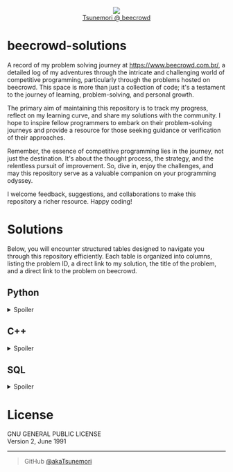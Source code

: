 <p align="center">
    <img src="https://www.gravatar.com/avatar/826331d4859c83873d59d844348d1be5?s=125&d=robohash&r=g"></br>
    <a href="https://www.beecrowd.com.br/judge/pt/profile/565803">Tsunemori @ beecrowd</a>
</p>

# beecrowd-solutions
A record of my problem solving journey at https://www.beecrowd.com.br/, a detailed log of my adventures through the intricate and challenging world of competitive programming, particularly through the problems hosted on beecrowd. This space is more than just a collection of code; it's a testament to the journey of learning, problem-solving, and personal growth.

The primary aim of maintaining this repository is to track my progress, reflect on my learning curve, and share my solutions with the community. I hope to inspire fellow programmers to embark on their problem-solving journeys and provide a resource for those seeking guidance or verification of their approaches.

Remember, the essence of competitive programming lies in the journey, not just the destination. It's about the thought process, the strategy, and the relentless pursuit of improvement. So, dive in, enjoy the challenges, and may this repository serve as a valuable companion on your programming odyssey.

I welcome feedback, suggestions, and collaborations to make this repository a richer resource. Happy coding!

# Solutions
Below, you will encounter structured tables designed to navigate you through this repository efficiently. Each table is organized into columns, listing the problem ID, a direct link to my solution, the title of the problem, and a direct link to the problem on beecrowd.

## Python
<details>
    <summary>Spoiler</summary>

|ID  |Solution             |Title                                    |Link                                            |
|----|---------------------|-----------------------------------------|------------------------------------------------|
|1000|[1000.py](py/1000.py)|Hello World!                             |https://judge.beecrowd.com/pt/problems/view/1000|
|1001|[1001.py](py/1001.py)|Extremamente Básico                      |https://judge.beecrowd.com/pt/problems/view/1001|
|1002|[1002.py](py/1002.py)|Área do Círculo                          |https://judge.beecrowd.com/pt/problems/view/1002|
|1003|[1003.py](py/1003.py)|Soma Simples                             |https://judge.beecrowd.com/pt/problems/view/1003|
|1004|[1004.py](py/1004.py)|Produto Simples                          |https://judge.beecrowd.com/pt/problems/view/1004|
|1005|[1005.py](py/1005.py)|Média 1                                  |https://judge.beecrowd.com/pt/problems/view/1005|
|1006|[1006.py](py/1006.py)|Média 2                                  |https://judge.beecrowd.com/pt/problems/view/1006|
|1007|[1007.py](py/1007.py)|Diferença                                |https://judge.beecrowd.com/pt/problems/view/1007|
|1008|[1008.py](py/1008.py)|Salário                                  |https://judge.beecrowd.com/pt/problems/view/1008|
|1009|[1009.py](py/1009.py)|Salário com Bônus                        |https://judge.beecrowd.com/pt/problems/view/1009|
|1010|[1010.py](py/1010.py)|Cálculo Simples                          |https://judge.beecrowd.com/pt/problems/view/1010|
|1011|[1011.py](py/1011.py)|Esfera                                   |https://judge.beecrowd.com/pt/problems/view/1011|
|1012|[1012.py](py/1012.py)|Área                                     |https://judge.beecrowd.com/pt/problems/view/1012|
|1013|[1013.py](py/1013.py)|O Maior                                  |https://judge.beecrowd.com/pt/problems/view/1013|
|1014|[1014.py](py/1014.py)|Consumo                                  |https://judge.beecrowd.com/pt/problems/view/1014|
|1015|[1015.py](py/1015.py)|Distância Entre Dois Pontos              |https://judge.beecrowd.com/pt/problems/view/1015|
|1016|[1016.py](py/1016.py)|Distância                                |https://judge.beecrowd.com/pt/problems/view/1016|
|1017|[1017.py](py/1017.py)|Gasto de Combustível                     |https://judge.beecrowd.com/pt/problems/view/1017|
|1018|[1018.py](py/1018.py)|Cédulas                                  |https://judge.beecrowd.com/pt/problems/view/1018|
|1019|[1019.py](py/1019.py)|Conversão de Tempo                       |https://judge.beecrowd.com/pt/problems/view/1019|
|1020|[1020.py](py/1020.py)|Idade em Dias                            |https://judge.beecrowd.com/pt/problems/view/1020|
|1021|[1021.py](py/1021.py)|Notas e Moedas                           |https://judge.beecrowd.com/pt/problems/view/1021|
|1023|[1023.py](py/1023.py)|Estiagem                                 |https://judge.beecrowd.com/pt/problems/view/1023|
|1024|[1024.py](py/1024.py)|Criptografia                             |https://judge.beecrowd.com/pt/problems/view/1024|
|1026|[1026.py](py/1026.py)|Carrega ou não Carrega?                  |https://judge.beecrowd.com/pt/problems/view/1026|
|1028|[1028.py](py/1028.py)|Figurinhas                               |https://judge.beecrowd.com/pt/problems/view/1028|
|1029|[1029.py](py/1029.py)|Fibonacci, Quantas Chamadas?             |https://judge.beecrowd.com/pt/problems/view/1029|
|1030|[1030.py](py/1030.py)|A Lenda de Flavious Josephus             |https://judge.beecrowd.com/pt/problems/view/1030|
|1032|[1032.py](py/1032.py)|O Primo de Josephus                      |https://judge.beecrowd.com/pt/problems/view/1032|
|1035|[1035.py](py/1035.py)|Teste de Seleção 1                       |https://judge.beecrowd.com/pt/problems/view/1035|
|1036|[1036.py](py/1036.py)|Fórmula de Bhaskara                      |https://judge.beecrowd.com/pt/problems/view/1036|
|1037|[1037.py](py/1037.py)|Intervalo                                |https://judge.beecrowd.com/pt/problems/view/1037|
|1038|[1038.py](py/1038.py)|Lanche                                   |https://judge.beecrowd.com/pt/problems/view/1038|
|1040|[1040.py](py/1040.py)|Média 3                                  |https://judge.beecrowd.com/pt/problems/view/1040|
|1041|[1041.py](py/1041.py)|Coordenadas de um Ponto                  |https://judge.beecrowd.com/pt/problems/view/1041|
|1042|[1042.py](py/1042.py)|Sort Simples                             |https://judge.beecrowd.com/pt/problems/view/1042|
|1043|[1043.py](py/1043.py)|Triângulo                                |https://judge.beecrowd.com/pt/problems/view/1043|
|1044|[1044.py](py/1044.py)|Múltiplos                                |https://judge.beecrowd.com/pt/problems/view/1044|
|1045|[1045.py](py/1045.py)|Tipos de Triângulos                      |https://judge.beecrowd.com/pt/problems/view/1045|
|1046|[1046.py](py/1046.py)|Tempo de Jogo                            |https://judge.beecrowd.com/pt/problems/view/1046|
|1047|[1047.py](py/1047.py)|Tempo de Jogo com Minutos                |https://judge.beecrowd.com/pt/problems/view/1047|
|1048|[1048.py](py/1048.py)|Aumento de Salário                       |https://judge.beecrowd.com/pt/problems/view/1048|
|1049|[1049.py](py/1049.py)|Animal                                   |https://judge.beecrowd.com/pt/problems/view/1049|
|1050|[1050.py](py/1050.py)|DDD                                      |https://judge.beecrowd.com/pt/problems/view/1050|
|1051|[1051.py](py/1051.py)|Imposto de Renda                         |https://judge.beecrowd.com/pt/problems/view/1051|
|1052|[1052.py](py/1052.py)|Mês                                      |https://judge.beecrowd.com/pt/problems/view/1052|
|1059|[1059.py](py/1059.py)|Números Pares                            |https://judge.beecrowd.com/pt/problems/view/1059|
|1060|[1060.py](py/1060.py)|Números Positivos                        |https://judge.beecrowd.com/pt/problems/view/1060|
|1061|[1061.py](py/1061.py)|Tempo de um Evento                       |https://judge.beecrowd.com/pt/problems/view/1061|
|1062|[1062.py](py/1062.py)|Trilhos                                  |https://judge.beecrowd.com/pt/problems/view/1062|
|1064|[1064.py](py/1064.py)|Positivos e Média                        |https://judge.beecrowd.com/pt/problems/view/1064|
|1065|[1065.py](py/1065.py)|Pares entre Cinco Números                |https://judge.beecrowd.com/pt/problems/view/1065|
|1066|[1066.py](py/1066.py)|Pares, Ímpares, Positivos e Negativos    |https://judge.beecrowd.com/pt/problems/view/1066|
|1067|[1067.py](py/1067.py)|Números Ímpares                          |https://judge.beecrowd.com/pt/problems/view/1067|
|1068|[1068.py](py/1068.py)|Balanço de Parênteses I                  |https://judge.beecrowd.com/pt/problems/view/1068|
|1069|[1069.py](py/1069.py)|Diamantes e Areia                        |https://judge.beecrowd.com/pt/problems/view/1069|
|1070|[1070.py](py/1070.py)|Seis Números Ímpares                     |https://judge.beecrowd.com/pt/problems/view/1070|
|1071|[1071.py](py/1071.py)|Soma de Impares Consecutivos I           |https://judge.beecrowd.com/pt/problems/view/1071|
|1072|[1072.py](py/1072.py)|Intervalo 2                              |https://judge.beecrowd.com/pt/problems/view/1072|
|1073|[1073.py](py/1073.py)|Quadrado de Pares                        |https://judge.beecrowd.com/pt/problems/view/1073|
|1074|[1074.py](py/1074.py)|Par ou Ímpar                             |https://judge.beecrowd.com/pt/problems/view/1074|
|1075|[1075.py](py/1075.py)|Resto 2                                  |https://judge.beecrowd.com/pt/problems/view/1075|
|1076|[1076.py](py/1076.py)|Desenhando Labirintos                    |https://judge.beecrowd.com/pt/problems/view/1076|
|1078|[1078.py](py/1078.py)|Tabuada                                  |https://judge.beecrowd.com/pt/problems/view/1078|
|1079|[1079.py](py/1079.py)|Médias Ponderadas                        |https://judge.beecrowd.com/pt/problems/view/1079|
|1080|[1080.py](py/1080.py)|Maior e Posição                          |https://judge.beecrowd.com/pt/problems/view/1080|
|1082|[1082.py](py/1082.py)|Componentes Conexos                      |https://judge.beecrowd.com/pt/problems/view/1082|
|1085|[1085.py](py/1085.py)|Babel                                    |https://judge.beecrowd.com/pt/problems/view/1085|
|1087|[1087.py](py/1087.py)|Dama                                     |https://judge.beecrowd.com/pt/problems/view/1087|
|1089|[1089.py](py/1089.py)|Loop Musical                             |https://judge.beecrowd.com/pt/problems/view/1089|
|1094|[1094.py](py/1094.py)|Experiências                             |https://judge.beecrowd.com/pt/problems/view/1094|
|1095|[1095.py](py/1095.py)|Sequencia IJ 1                           |https://judge.beecrowd.com/pt/problems/view/1095|
|1096|[1096.py](py/1096.py)|Sequencia IJ 2                           |https://judge.beecrowd.com/pt/problems/view/1096|
|1098|[1098.py](py/1098.py)|Sequencia IJ 4                           |https://judge.beecrowd.com/pt/problems/view/1098|
|1099|[1099.py](py/1099.py)|Soma de Ímpares Consecutivos II          |https://judge.beecrowd.com/pt/problems/view/1099|
|1100|[1100.py](py/1100.py)|Movimentos do Cavalo                     |https://judge.beecrowd.com/pt/problems/view/1100|
|1101|[1101.py](py/1101.py)|Sequência de Números e Soma              |https://judge.beecrowd.com/pt/problems/view/1101|
|1105|[1105.py](py/1105.py)|Sub-prime                                |https://judge.beecrowd.com/pt/problems/view/1105|
|1107|[1107.py](py/1107.py)|Escultura à Laser                        |https://judge.beecrowd.com/pt/problems/view/1107|
|1110|[1110.py](py/1110.py)|Jogando Cartas Fora                      |https://judge.beecrowd.com/pt/problems/view/1110|
|1114|[1114.py](py/1114.py)|Senha Fixa                               |https://judge.beecrowd.com/pt/problems/view/1114|
|1115|[1115.py](py/1115.py)|Quadrante                                |https://judge.beecrowd.com/pt/problems/view/1115|
|1116|[1116.py](py/1116.py)|Dividindo X por Y                        |https://judge.beecrowd.com/pt/problems/view/1116|
|1117|[1117.py](py/1117.py)|Validação de Nota                        |https://judge.beecrowd.com/pt/problems/view/1117|
|1118|[1118.py](py/1118.py)|Várias Notas Com Validação               |https://judge.beecrowd.com/pt/problems/view/1118|
|1120|[1120.py](py/1120.py)|Revisão de Contrato                      |https://judge.beecrowd.com/pt/problems/view/1120|
|1125|[1125.py](py/1125.py)|Fórmula 1                                |https://judge.beecrowd.com/pt/problems/view/1125|
|1128|[1128.py](py/1128.py)|Ir e Vir                                 |https://judge.beecrowd.com/pt/problems/view/1128|
|1132|[1132.py](py/1132.py)|Múltiplos de 13                          |https://judge.beecrowd.com/pt/problems/view/1132|
|1133|[1133.py](py/1133.py)|Resto da Divisão                         |https://judge.beecrowd.com/pt/problems/view/1133|
|1134|[1134.py](py/1134.py)|Tipo de Combustível                      |https://judge.beecrowd.com/pt/problems/view/1134|
|1136|[1136.py](py/1136.py)|Bingo!                                   |https://judge.beecrowd.com/pt/problems/view/1136|
|1140|[1140.py](py/1140.py)|Flores Florescem da França               |https://judge.beecrowd.com/pt/problems/view/1140|
|1142|[1142.py](py/1142.py)|PUM                                      |https://judge.beecrowd.com/pt/problems/view/1142|
|1143|[1143.py](py/1143.py)|Quadrado e ao Cubo                       |https://judge.beecrowd.com/pt/problems/view/1143|
|1144|[1144.py](py/1144.py)|Sequência Lógica                         |https://judge.beecrowd.com/pt/problems/view/1144|
|1145|[1145.py](py/1145.py)|Sequência Lógica 2                       |https://judge.beecrowd.com/pt/problems/view/1145|
|1146|[1146.py](py/1146.py)|Sequências Crescentes                    |https://judge.beecrowd.com/pt/problems/view/1146|
|1147|[1147.py](py/1147.py)|Fuga do Cavalo                           |https://judge.beecrowd.com/pt/problems/view/1147|
|1149|[1149.py](py/1149.py)|Somando Inteiros Consecutivos            |https://judge.beecrowd.com/pt/problems/view/1149|
|1151|[1151.py](py/1151.py)|Fibonacci Fácil                          |https://judge.beecrowd.com/pt/problems/view/1151|
|1153|[1153.py](py/1153.py)|Fatorial Simples                         |https://judge.beecrowd.com/pt/problems/view/1153|
|1155|[1155.py](py/1155.py)|Sequência S                              |https://judge.beecrowd.com/pt/problems/view/1155|
|1157|[1157.py](py/1157.py)|Divisores I                              |https://judge.beecrowd.com/pt/problems/view/1157|
|1160|[1160.py](py/1160.py)|Crescimento Populacional                 |https://judge.beecrowd.com/pt/problems/view/1160|
|1161|[1161.py](py/1161.py)|Soma de Fatoriais                        |https://judge.beecrowd.com/pt/problems/view/1161|
|1164|[1164.py](py/1164.py)|Número Perfeito                          |https://judge.beecrowd.com/pt/problems/view/1164|
|1165|[1165.py](py/1165.py)|Número Primo                             |https://judge.beecrowd.com/pt/problems/view/1165|
|1168|[1168.py](py/1168.py)|LED                                      |https://judge.beecrowd.com/pt/problems/view/1168|
|1171|[1171.py](py/1171.py)|Frequência de Números                    |https://judge.beecrowd.com/pt/problems/view/1171|
|1172|[1172.py](py/1172.py)|Substituição em Vetor I                  |https://judge.beecrowd.com/pt/problems/view/1172|
|1173|[1173.py](py/1173.py)|Preenchimento de Vetor I                 |https://judge.beecrowd.com/pt/problems/view/1173|
|1174|[1174.py](py/1174.py)|Seleçao em Vetor I                       |https://judge.beecrowd.com/pt/problems/view/1174|
|1176|[1176.py](py/1176.py)|Fibonacci em Vetor                       |https://judge.beecrowd.com/pt/problems/view/1176|
|1177|[1177.py](py/1177.py)|Preenchimento de Vetor II                |https://judge.beecrowd.com/pt/problems/view/1177|
|1178|[1178.py](py/1178.py)|Preenchimento de Vetor III               |https://judge.beecrowd.com/pt/problems/view/1178|
|1179|[1179.py](py/1179.py)|Preenchimento de Vetor IV                |https://judge.beecrowd.com/pt/problems/view/1179|
|1180|[1180.py](py/1180.py)|Menor e Posição                          |https://judge.beecrowd.com/pt/problems/view/1180|
|1181|[1181.py](py/1181.py)|Linha na Matriz                          |https://judge.beecrowd.com/pt/problems/view/1181|
|1182|[1182.py](py/1182.py)|Coluna na Matriz                         |https://judge.beecrowd.com/pt/problems/view/1182|
|1183|[1183.py](py/1183.py)|Acima da Diagonal Principal              |https://judge.beecrowd.com/pt/problems/view/1183|
|1184|[1184.py](py/1184.py)|Abaixo da Diagonal Principal             |https://judge.beecrowd.com/pt/problems/view/1184|
|1185|[1185.py](py/1185.py)|Acima da Diagonal Secundária             |https://judge.beecrowd.com/pt/problems/view/1185|
|1186|[1186.py](py/1186.py)|Abaixo da Diagonal Secundária            |https://judge.beecrowd.com/pt/problems/view/1186|
|1187|[1187.py](py/1187.py)|Área Superior                            |https://judge.beecrowd.com/pt/problems/view/1187|
|1188|[1188.py](py/1188.py)|Área Inferior                            |https://judge.beecrowd.com/pt/problems/view/1188|
|1189|[1189.py](py/1189.py)|Área Esquerda                            |https://judge.beecrowd.com/pt/problems/view/1189|
|1190|[1190.py](py/1190.py)|Área Direita                             |https://judge.beecrowd.com/pt/problems/view/1190|
|1192|[1192.py](py/1192.py)|O jogo Matemático de Paula               |https://judge.beecrowd.com/pt/problems/view/1192|
|1193|[1193.py](py/1193.py)|Conversão entre Bases                    |https://judge.beecrowd.com/pt/problems/view/1193|
|1196|[1196.py](py/1196.py)|WERTYU                                   |https://judge.beecrowd.com/pt/problems/view/1196|
|1198|[1198.py](py/1198.py)|O Bravo Guerreiro Hashmat                |https://judge.beecrowd.com/pt/problems/view/1198|
|1202|[1202.py](py/1202.py)|Festival das Noites Brancas              |https://judge.beecrowd.com/pt/problems/view/1202|
|1203|[1203.py](py/1203.py)|Pontes de São Petersburgo                |https://judge.beecrowd.com/pt/problems/view/1203|
|1208|[1208.py](py/1208.py)|As dinastias de São Petersburgo          |https://judge.beecrowd.com/pt/problems/view/1208|
|1212|[1212.py](py/1212.py)|Aritmética Primária                      |https://judge.beecrowd.com/pt/problems/view/1212|
|1213|[1213.py](py/1213.py)|Ones                                     |https://judge.beecrowd.com/pt/problems/view/1213|
|1214|[1214.py](py/1214.py)|Acima da Média                           |https://judge.beecrowd.com/pt/problems/view/1214|
|1215|[1215.py](py/1215.py)|Primeiro Dicionário de Andy              |https://judge.beecrowd.com/pt/problems/view/1215|
|1216|[1216.py](py/1216.py)|Getline One                              |https://judge.beecrowd.com/pt/problems/view/1216|
|1219|[1219.py](py/1219.py)|Flores Coloridas                         |https://judge.beecrowd.com/pt/problems/view/1219|
|1221|[1221.py](py/1221.py)|Primo Rápido                             |https://judge.beecrowd.com/pt/problems/view/1221|
|1228|[1228.py](py/1228.py)|Grid de Largada                          |https://judge.beecrowd.com/pt/problems/view/1228|
|1234|[1234.py](py/1234.py)|Sentença Dançante                        |https://judge.beecrowd.com/pt/problems/view/1234|
|1235|[1235.py](py/1235.py)|De Dentro para Fora                      |https://judge.beecrowd.com/pt/problems/view/1235|
|1237|[1237.py](py/1237.py)|Comparação de Substring                  |https://judge.beecrowd.com/pt/problems/view/1237|
|1238|[1238.py](py/1238.py)|Combinador                               |https://judge.beecrowd.com/pt/problems/view/1238|
|1240|[1240.py](py/1240.py)|Encaixa ou Não I                         |https://judge.beecrowd.com/pt/problems/view/1240|
|1241|[1241.py](py/1241.py)|Encaixa ou Não II                        |https://judge.beecrowd.com/pt/problems/view/1241|
|1242|[1242.py](py/1242.py)|Ácido Ribonucleico Alienígena            |https://judge.beecrowd.com/pt/problems/view/1242|
|1243|[1243.py](py/1243.py)|O Quão Fácil é...                        |https://judge.beecrowd.com/pt/problems/view/1243|
|1244|[1244.py](py/1244.py)|Ordenação por Tamanho                    |https://judge.beecrowd.com/pt/problems/view/1244|
|1245|[1245.py](py/1245.py)|Botas Perdidas                           |https://judge.beecrowd.com/pt/problems/view/1245|
|1247|[1247.py](py/1247.py)|Guarda Costeira                          |https://judge.beecrowd.com/pt/problems/view/1247|
|1248|[1248.py](py/1248.py)|Plano de Dieta                           |https://judge.beecrowd.com/pt/problems/view/1248|
|1251|[1251.py](py/1251.py)|Diga-me a Frequência                     |https://judge.beecrowd.com/pt/problems/view/1251|
|1252|[1252.py](py/1252.py)|Sort! Sort!! e Sort!!!                   |https://judge.beecrowd.com/pt/problems/view/1252|
|1253|[1253.py](py/1253.py)|Cifra de César                           |https://judge.beecrowd.com/pt/problems/view/1253|
|1255|[1255.py](py/1255.py)|Frequência de Letras                     |https://judge.beecrowd.com/pt/problems/view/1255|
|1256|[1256.py](py/1256.py)|Tabelas Hash                             |https://judge.beecrowd.com/pt/problems/view/1256|
|1257|[1257.py](py/1257.py)|Array Hash                               |https://judge.beecrowd.com/pt/problems/view/1257|
|1258|[1258.py](py/1258.py)|Camisetas                                |https://judge.beecrowd.com/pt/problems/view/1258|
|1259|[1259.py](py/1259.py)|Pares e Ímpares                          |https://judge.beecrowd.com/pt/problems/view/1259|
|1260|[1260.py](py/1260.py)|Espécies de Madeira                      |https://judge.beecrowd.com/pt/problems/view/1260|
|1261|[1261.py](py/1261.py)|Pontos de Feno                           |https://judge.beecrowd.com/pt/problems/view/1261|
|1263|[1263.py](py/1263.py)|Aliteração                               |https://judge.beecrowd.com/pt/problems/view/1263|
|1272|[1272.py](py/1272.py)|Mensagem Oculta                          |https://judge.beecrowd.com/pt/problems/view/1272|
|1273|[1273.py](py/1273.py)|Justificador                             |https://judge.beecrowd.com/pt/problems/view/1273|
|1277|[1277.py](py/1277.py)|Pouca Frequência                         |https://judge.beecrowd.com/pt/problems/view/1277|
|1278|[1278.py](py/1278.py)|Justificador II                          |https://judge.beecrowd.com/pt/problems/view/1278|
|1279|[1279.py](py/1279.py)|Ano Bissexto ou Ano não Bissexto         |https://judge.beecrowd.com/pt/problems/view/1279|
|1281|[1281.py](py/1281.py)|Ida à Feira                              |https://judge.beecrowd.com/pt/problems/view/1281|
|1287|[1287.py](py/1287.py)|Processador Amigável de Inteiros         |https://judge.beecrowd.com/pt/problems/view/1287|
|1289|[1289.py](py/1289.py)|Qual é a Probabilidade?                  |https://judge.beecrowd.com/pt/problems/view/1289|
|1300|[1300.py](py/1300.py)|Horas e Minutos                          |https://judge.beecrowd.com/pt/problems/view/1300|
|1303|[1303.py](py/1303.py)|Spurs Rocks                              |https://judge.beecrowd.com/pt/problems/view/1303|
|1318|[1318.py](py/1318.py)|Bilhetes Falsos                          |https://judge.beecrowd.com/pt/problems/view/1318|
|1340|[1340.py](py/1340.py)|Eu Posso Adivinhar a Estrutura de Dados! |https://judge.beecrowd.com/pt/problems/view/1340|
|1371|[1371.py](py/1371.py)|Fechem as Portas!                        |https://judge.beecrowd.com/pt/problems/view/1371|
|1382|[1382.py](py/1382.py)|Elementar, meu Caro Watson!              |https://judge.beecrowd.com/pt/problems/view/1382|
|1398|[1398.py](py/1398.py)|Oceano Profundo! Faça-o Raso!!           |https://judge.beecrowd.com/pt/problems/view/1398|
|1401|[1401.py](py/1401.py)|Gerando Permutações Ordenadas Rapidamente|https://judge.beecrowd.com/pt/problems/view/1401|
|1430|[1430.py](py/1430.py)|Composição de Jingles                    |https://judge.beecrowd.com/pt/problems/view/1430|
|1435|[1435.py](py/1435.py)|Matriz Quadrada I                        |https://judge.beecrowd.com/pt/problems/view/1435|
|1449|[1449.py](py/1449.py)|O Fantástico Jaspion                     |https://judge.beecrowd.com/pt/problems/view/1449|
|1451|[1451.py](py/1451.py)|Teclado Quebrado                         |https://judge.beecrowd.com/pt/problems/view/1451|
|1541|[1541.py](py/1541.py)|Construindo Casas                        |https://judge.beecrowd.com/pt/problems/view/1541|
|1556|[1556.py](py/1556.py)|Removendo Letras                         |https://judge.beecrowd.com/pt/problems/view/1556|
|1581|[1581.py](py/1581.py)|Conversa Internacional                   |https://judge.beecrowd.com/pt/problems/view/1581|
|1709|[1709.py](py/1709.py)|Baralho Embaralhado                      |https://judge.beecrowd.com/pt/problems/view/1709|
|1739|[1739.py](py/1739.py)|Sequência de Threebonacci                |https://judge.beecrowd.com/pt/problems/view/1739|
|1763|[1763.py](py/1763.py)|Tradutor do Papai Noel                   |https://judge.beecrowd.com/pt/problems/view/1763|
|1766|[1766.py](py/1766.py)|O Elfo das Trevas                        |https://judge.beecrowd.com/pt/problems/view/1766|
|1774|[1774.py](py/1774.py)|Roteadores                               |https://judge.beecrowd.com/pt/problems/view/1774|
|1789|[1789.py](py/1789.py)|A Corrida de Lesmas                      |https://judge.beecrowd.com/pt/problems/view/1789|
|1799|[1799.py](py/1799.py)|O Rato no Labirinto                      |https://judge.beecrowd.com/pt/problems/view/1799|
|1800|[1800.py](py/1800.py)|Onde Estão Minhas Chaves                 |https://judge.beecrowd.com/pt/problems/view/1800|
|1837|[1837.py](py/1837.py)|Prefácio                                 |https://judge.beecrowd.com/pt/problems/view/1837|
|1861|[1861.py](py/1861.py)|O Hall dos Assassinos                    |https://judge.beecrowd.com/pt/problems/view/1861|
|1892|[1892.py](py/1892.py)|Calouro Vence Veterano?                  |https://judge.beecrowd.com/pt/problems/view/1892|
|1893|[1893.py](py/1893.py)|Fases da Lua                             |https://judge.beecrowd.com/pt/problems/view/1893|
|1897|[1897.py](py/1897.py)|Jogo Esperto                             |https://judge.beecrowd.com/pt/problems/view/1897|
|1910|[1910.py](py/1910.py)|Ajude Clotilde                           |https://judge.beecrowd.com/pt/problems/view/1910|
|1911|[1911.py](py/1911.py)|Ajude Girafales                          |https://judge.beecrowd.com/pt/problems/view/1911|
|1930|[1930.py](py/1930.py)|Tomadas                                  |https://judge.beecrowd.com/pt/problems/view/1930|
|1944|[1944.py](py/1944.py)|BRINDE FACE 2015                         |https://judge.beecrowd.com/pt/problems/view/1944|
|1973|[1973.py](py/1973.py)|Jornada nas Estrelas                     |https://judge.beecrowd.com/pt/problems/view/1973|
|2028|[2028.py](py/2028.py)|Sequência de Sequência                   |https://judge.beecrowd.com/pt/problems/view/2028|
|2062|[2062.py](py/2062.py)|OBI URI                                  |https://judge.beecrowd.com/pt/problems/view/2062|
|2091|[2091.py](py/2091.py)|Número Solitário                         |https://judge.beecrowd.com/pt/problems/view/2091|
|2166|[2166.py](py/2166.py)|Raiz Quadrada de 2                       |https://judge.beecrowd.com/pt/problems/view/2166|
|2235|[2235.py](py/2235.py)|Andando no Tempo                         |https://judge.beecrowd.com/pt/problems/view/2235|
|2242|[2242.py](py/2242.py)|Huaauhahhuahau                           |https://judge.beecrowd.com/pt/problems/view/2242|
|2251|[2251.py](py/2251.py)|Torres de Hanói                          |https://judge.beecrowd.com/pt/problems/view/2251|
|2286|[2286.py](py/2286.py)|Par ou Ímpar                             |https://judge.beecrowd.com/pt/problems/view/2286|
|2293|[2293.py](py/2293.py)|Campo de Minhocas                        |https://judge.beecrowd.com/pt/problems/view/2293|
|2338|[2338.py](py/2338.py)|Morse                                    |https://judge.beecrowd.com/pt/problems/view/2338|
|2370|[2370.py](py/2370.py)|Times                                    |https://judge.beecrowd.com/pt/problems/view/2370|
|2376|[2376.py](py/2376.py)|Copa do Mundo                            |https://judge.beecrowd.com/pt/problems/view/2376|
|2410|[2410.py](py/2410.py)|Frequencia na Aula                       |https://judge.beecrowd.com/pt/problems/view/2410|
|2413|[2413.py](py/2413.py)|Busca na Internet                        |https://judge.beecrowd.com/pt/problems/view/2413|
|2416|[2416.py](py/2416.py)|Corrida                                  |https://judge.beecrowd.com/pt/problems/view/2416|
|2417|[2417.py](py/2417.py)|Campeonato                               |https://judge.beecrowd.com/pt/problems/view/2417|
|2434|[2434.py](py/2434.py)|Saldo do Vovô                            |https://judge.beecrowd.com/pt/problems/view/2434|
|2454|[2454.py](py/2454.py)|Flíper                                   |https://judge.beecrowd.com/pt/problems/view/2454|
|2466|[2466.py](py/2466.py)|Sinuca                                   |https://judge.beecrowd.com/pt/problems/view/2466|
|2482|[2482.py](py/2482.py)|Etiquetas de Noel                        |https://judge.beecrowd.com/pt/problems/view/2482|
|2492|[2492.py](py/2492.py)|Ilhas Isoladas                           |https://judge.beecrowd.com/pt/problems/view/2492|
|2496|[2496.py](py/2496.py)|A Única Chance                           |https://judge.beecrowd.com/pt/problems/view/2496|
|2569|[2569.py](py/2569.py)|A Bruxa do 7 x 1                         |https://judge.beecrowd.com/pt/problems/view/2569|
|2591|[2591.py](py/2591.py)|HameKameKa                               |https://judge.beecrowd.com/pt/problems/view/2591|
|2594|[2594.py](py/2594.py)|Eachianos II                             |https://judge.beecrowd.com/pt/problems/view/2594|
|2632|[2632.py](py/2632.py)|Magic and Sword                          |https://judge.beecrowd.com/pt/problems/view/2632|
|2633|[2633.py](py/2633.py)|Churras no Yuri                          |https://judge.beecrowd.com/pt/problems/view/2633|
|2654|[2654.py](py/2654.py)|Godofor                                  |https://judge.beecrowd.com/pt/problems/view/2654|
|2693|[2693.py](py/2693.py)|Van                                      |https://judge.beecrowd.com/pt/problems/view/2693|
|2709|[2709.py](py/2709.py)|As Moedas de Robbie                      |https://judge.beecrowd.com/pt/problems/view/2709|
|2715|[2715.py](py/2715.py)|Dividindo os Trabalhos I                 |https://judge.beecrowd.com/pt/problems/view/2715|
|2729|[2729.py](py/2729.py)|Lista de Compras                         |https://judge.beecrowd.com/pt/problems/view/2729|
|2770|[2770.py](py/2770.py)|Tamanho da Placa                         |https://judge.beecrowd.com/pt/problems/view/2770|
|2780|[2780.py](py/2780.py)|Basquete de Robôs                        |https://judge.beecrowd.com/pt/problems/view/2780|
|2782|[2782.py](py/2782.py)|Escadinha                                |https://judge.beecrowd.com/pt/problems/view/2782|
|2786|[2786.py](py/2786.py)|Piso da Escola                           |https://judge.beecrowd.com/pt/problems/view/2786|
|2787|[2787.py](py/2787.py)|Xadrez                                   |https://judge.beecrowd.com/pt/problems/view/2787|
|2839|[2839.py](py/2839.py)|As Meias de Rangel                       |https://judge.beecrowd.com/pt/problems/view/2839|
|2846|[2846.py](py/2846.py)|Fibonot                                  |https://judge.beecrowd.com/pt/problems/view/2846|
|2894|[2894.py](py/2894.py)|Vírus                                    |https://judge.beecrowd.com/pt/problems/view/2894|
|2929|[2929.py](py/2929.py)|Menor da Pilha                           |https://judge.beecrowd.com/pt/problems/view/2929|
|2958|[2958.py](py/2958.py)|O Rolê Bad Vibes                         |https://judge.beecrowd.com/pt/problems/view/2958|
|3038|[3038.py](py/3038.py)|Carta de Natal Criptografada             |https://judge.beecrowd.com/pt/problems/view/3038|
|3042|[3042.py](py/3042.py)|Desviando de Árvores de Natal            |https://judge.beecrowd.com/pt/problems/view/3042|
|3047|[3047.py](py/3047.py)|A idade de Dona Mônica                   |https://judge.beecrowd.com/pt/problems/view/3047|
|3052|[3052.py](py/3052.py)|Chuva                                    |https://judge.beecrowd.com/pt/problems/view/3052|
|3054|[3054.py](py/3054.py)|Matriz Super-legal                       |https://judge.beecrowd.com/pt/problems/view/3054|
|3084|[3084.py](py/3084.py)|Relógio Antigo                           |https://judge.beecrowd.com/pt/problems/view/3084|
|3089|[3089.py](py/3089.py)|Presentes de Natal                       |https://judge.beecrowd.com/pt/problems/view/3089|
|3139|[3139.py](py/3139.py)|Buscando Novos Seguidores                |https://judge.beecrowd.com/pt/problems/view/3139|
|3160|[3160.py](py/3160.py)|Amigos                                   |https://judge.beecrowd.com/pt/problems/view/3160|
|3176|[3176.py](py/3176.py)|Time de Duendes                          |https://judge.beecrowd.com/pt/problems/view/3176|
|3262|[3262.py](py/3262.py)|Timebomb                                 |https://judge.beecrowd.com/pt/problems/view/3262|
|3300|[3300.py](py/3300.py)|Números Má Sorte Recarregados            |https://judge.beecrowd.com/pt/problems/view/3300|
|3343|[3343.py](py/3343.py)|Attack On Gasparini                      |https://judge.beecrowd.com/pt/problems/view/3343|
|3358|[3358.py](py/3358.py)|Sobrenome Não é Fácil                    |https://judge.beecrowd.com/pt/problems/view/3358|

</details>

## C++
<details>
    <summary>Spoiler</summary>

|ID  |Solution                |Title                                    |Link                                            |
|----|------------------------|-----------------------------------------|------------------------------------------------|
|1000|[1000.cpp](cpp/1000.cpp)|Hello World!                             |https://judge.beecrowd.com/pt/problems/view/1000|
|1001|[1001.cpp](cpp/1001.cpp)|Extremamente Básico                      |https://judge.beecrowd.com/pt/problems/view/1001|
|1002|[1002.cpp](cpp/1002.cpp)|Área do Círculo                          |https://judge.beecrowd.com/pt/problems/view/1002|
|1003|[1003.cpp](cpp/1003.cpp)|Soma Simples                             |https://judge.beecrowd.com/pt/problems/view/1003|
|1004|[1004.cpp](cpp/1004.cpp)|Produto Simples                          |https://judge.beecrowd.com/pt/problems/view/1004|
|1005|[1005.cpp](cpp/1005.cpp)|Média 1                                  |https://judge.beecrowd.com/pt/problems/view/1005|
|1006|[1006.cpp](cpp/1006.cpp)|Média 2                                  |https://judge.beecrowd.com/pt/problems/view/1006|
|1007|[1007.cpp](cpp/1007.cpp)|Diferença                                |https://judge.beecrowd.com/pt/problems/view/1007|
|1008|[1008.cpp](cpp/1008.cpp)|Salário                                  |https://judge.beecrowd.com/pt/problems/view/1008|
|1009|[1009.cpp](cpp/1009.cpp)|Salário com Bônus                        |https://judge.beecrowd.com/pt/problems/view/1009|
|1010|[1010.cpp](cpp/1010.cpp)|Cálculo Simples                          |https://judge.beecrowd.com/pt/problems/view/1010|
|1011|[1011.cpp](cpp/1011.cpp)|Esfera                                   |https://judge.beecrowd.com/pt/problems/view/1011|
|1012|[1012.cpp](cpp/1012.cpp)|Área                                     |https://judge.beecrowd.com/pt/problems/view/1012|
|1013|[1013.cpp](cpp/1013.cpp)|O Maior                                  |https://judge.beecrowd.com/pt/problems/view/1013|
|1014|[1014.cpp](cpp/1014.cpp)|Consumo                                  |https://judge.beecrowd.com/pt/problems/view/1014|
|1015|[1015.cpp](cpp/1015.cpp)|Distância Entre Dois Pontos              |https://judge.beecrowd.com/pt/problems/view/1015|
|1016|[1016.cpp](cpp/1016.cpp)|Distância                                |https://judge.beecrowd.com/pt/problems/view/1016|
|1017|[1017.cpp](cpp/1017.cpp)|Gasto de Combustível                     |https://judge.beecrowd.com/pt/problems/view/1017|
|1018|[1018.cpp](cpp/1018.cpp)|Cédulas                                  |https://judge.beecrowd.com/pt/problems/view/1018|
|1019|[1019.cpp](cpp/1019.cpp)|Conversão de Tempo                       |https://judge.beecrowd.com/pt/problems/view/1019|
|1020|[1020.cpp](cpp/1020.cpp)|Idade em Dias                            |https://judge.beecrowd.com/pt/problems/view/1020|
|1021|[1021.cpp](cpp/1021.cpp)|Notas e Moedas                           |https://judge.beecrowd.com/pt/problems/view/1021|
|1023|[1023.cpp](cpp/1023.cpp)|Estiagem                                 |https://judge.beecrowd.com/pt/problems/view/1023|
|1024|[1024.cpp](cpp/1024.cpp)|Criptografia                             |https://judge.beecrowd.com/pt/problems/view/1024|
|1026|[1026.cpp](cpp/1026.cpp)|Carrega ou não Carrega?                  |https://judge.beecrowd.com/pt/problems/view/1026|
|1028|[1028.cpp](cpp/1028.cpp)|Figurinhas                               |https://judge.beecrowd.com/pt/problems/view/1028|
|1029|[1029.cpp](cpp/1029.cpp)|Fibonacci, Quantas Chamadas?             |https://judge.beecrowd.com/pt/problems/view/1029|
|1030|[1030.cpp](cpp/1030.cpp)|A Lenda de Flavious Josephus             |https://judge.beecrowd.com/pt/problems/view/1030|
|1032|[1032.cpp](cpp/1032.cpp)|O Primo de Josephus                      |https://judge.beecrowd.com/pt/problems/view/1032|
|1035|[1035.cpp](cpp/1035.cpp)|Teste de Seleção 1                       |https://judge.beecrowd.com/pt/problems/view/1035|
|1036|[1036.cpp](cpp/1036.cpp)|Fórmula de Bhaskara                      |https://judge.beecrowd.com/pt/problems/view/1036|
|1037|[1037.cpp](cpp/1037.cpp)|Intervalo                                |https://judge.beecrowd.com/pt/problems/view/1037|
|1038|[1038.cpp](cpp/1038.cpp)|Lanche                                   |https://judge.beecrowd.com/pt/problems/view/1038|
|1040|[1040.cpp](cpp/1040.cpp)|Média 3                                  |https://judge.beecrowd.com/pt/problems/view/1040|
|1041|[1041.cpp](cpp/1041.cpp)|Coordenadas de um Ponto                  |https://judge.beecrowd.com/pt/problems/view/1041|
|1042|[1042.cpp](cpp/1042.cpp)|Sort Simples                             |https://judge.beecrowd.com/pt/problems/view/1042|
|1043|[1043.cpp](cpp/1043.cpp)|Triângulo                                |https://judge.beecrowd.com/pt/problems/view/1043|
|1044|[1044.cpp](cpp/1044.cpp)|Múltiplos                                |https://judge.beecrowd.com/pt/problems/view/1044|
|1045|[1045.cpp](cpp/1045.cpp)|Tipos de Triângulos                      |https://judge.beecrowd.com/pt/problems/view/1045|
|1046|[1046.cpp](cpp/1046.cpp)|Tempo de Jogo                            |https://judge.beecrowd.com/pt/problems/view/1046|
|1047|[1047.cpp](cpp/1047.cpp)|Tempo de Jogo com Minutos                |https://judge.beecrowd.com/pt/problems/view/1047|
|1048|[1048.cpp](cpp/1048.cpp)|Aumento de Salário                       |https://judge.beecrowd.com/pt/problems/view/1048|
|1049|[1049.cpp](cpp/1049.cpp)|Animal                                   |https://judge.beecrowd.com/pt/problems/view/1049|
|1050|[1050.cpp](cpp/1050.cpp)|DDD                                      |https://judge.beecrowd.com/pt/problems/view/1050|
|1051|[1051.cpp](cpp/1051.cpp)|Imposto de Renda                         |https://judge.beecrowd.com/pt/problems/view/1051|
|1052|[1052.cpp](cpp/1052.cpp)|Mês                                      |https://judge.beecrowd.com/pt/problems/view/1052|
|1059|[1059.cpp](cpp/1059.cpp)|Números Pares                            |https://judge.beecrowd.com/pt/problems/view/1059|
|1060|[1060.cpp](cpp/1060.cpp)|Números Positivos                        |https://judge.beecrowd.com/pt/problems/view/1060|
|1061|[1061.cpp](cpp/1061.cpp)|Tempo de um Evento                       |https://judge.beecrowd.com/pt/problems/view/1061|
|1062|[1062.cpp](cpp/1062.cpp)|Trilhos                                  |https://judge.beecrowd.com/pt/problems/view/1062|
|1064|[1064.cpp](cpp/1064.cpp)|Positivos e Média                        |https://judge.beecrowd.com/pt/problems/view/1064|
|1065|[1065.cpp](cpp/1065.cpp)|Pares entre Cinco Números                |https://judge.beecrowd.com/pt/problems/view/1065|
|1066|[1066.cpp](cpp/1066.cpp)|Pares, Ímpares, Positivos e Negativos    |https://judge.beecrowd.com/pt/problems/view/1066|
|1067|[1067.cpp](cpp/1067.cpp)|Números Ímpares                          |https://judge.beecrowd.com/pt/problems/view/1067|
|1068|[1068.cpp](cpp/1068.cpp)|Balanço de Parênteses I                  |https://judge.beecrowd.com/pt/problems/view/1068|
|1069|[1069.cpp](cpp/1069.cpp)|Diamantes e Areia                        |https://judge.beecrowd.com/pt/problems/view/1069|
|1070|[1070.cpp](cpp/1070.cpp)|Seis Números Ímpares                     |https://judge.beecrowd.com/pt/problems/view/1070|
|1071|[1071.cpp](cpp/1071.cpp)|Soma de Impares Consecutivos I           |https://judge.beecrowd.com/pt/problems/view/1071|
|1072|[1072.cpp](cpp/1072.cpp)|Intervalo 2                              |https://judge.beecrowd.com/pt/problems/view/1072|
|1073|[1073.cpp](cpp/1073.cpp)|Quadrado de Pares                        |https://judge.beecrowd.com/pt/problems/view/1073|
|1074|[1074.cpp](cpp/1074.cpp)|Par ou Ímpar                             |https://judge.beecrowd.com/pt/problems/view/1074|
|1075|[1075.cpp](cpp/1075.cpp)|Resto 2                                  |https://judge.beecrowd.com/pt/problems/view/1075|
|1076|[1076.cpp](cpp/1076.cpp)|Desenhando Labirintos                    |https://judge.beecrowd.com/pt/problems/view/1076|
|1078|[1078.cpp](cpp/1078.cpp)|Tabuada                                  |https://judge.beecrowd.com/pt/problems/view/1078|
|1079|[1079.cpp](cpp/1079.cpp)|Médias Ponderadas                        |https://judge.beecrowd.com/pt/problems/view/1079|
|1080|[1080.cpp](cpp/1080.cpp)|Maior e Posição                          |https://judge.beecrowd.com/pt/problems/view/1080|
|1082|[1082.cpp](cpp/1082.cpp)|Componentes Conexos                      |https://judge.beecrowd.com/pt/problems/view/1082|
|1085|[1085.cpp](cpp/1085.cpp)|Babel                                    |https://judge.beecrowd.com/pt/problems/view/1085|
|1087|[1087.cpp](cpp/1087.cpp)|Dama                                     |https://judge.beecrowd.com/pt/problems/view/1087|
|1089|[1089.cpp](cpp/1089.cpp)|Loop Musical                             |https://judge.beecrowd.com/pt/problems/view/1089|
|1094|[1094.cpp](cpp/1094.cpp)|Experiências                             |https://judge.beecrowd.com/pt/problems/view/1094|
|1095|[1095.cpp](cpp/1095.cpp)|Sequencia IJ 1                           |https://judge.beecrowd.com/pt/problems/view/1095|
|1096|[1096.cpp](cpp/1096.cpp)|Sequencia IJ 2                           |https://judge.beecrowd.com/pt/problems/view/1096|
|1098|[1098.cpp](cpp/1098.cpp)|Sequencia IJ 4                           |https://judge.beecrowd.com/pt/problems/view/1098|
|1099|[1099.cpp](cpp/1099.cpp)|Soma de Ímpares Consecutivos II          |https://judge.beecrowd.com/pt/problems/view/1099|
|1100|[1100.cpp](cpp/1100.cpp)|Movimentos do Cavalo                     |https://judge.beecrowd.com/pt/problems/view/1100|
|1101|[1101.cpp](cpp/1101.cpp)|Sequência de Números e Soma              |https://judge.beecrowd.com/pt/problems/view/1101|
|1105|[1105.cpp](cpp/1105.cpp)|Sub-prime                                |https://judge.beecrowd.com/pt/problems/view/1105|
|1107|[1107.cpp](cpp/1107.cpp)|Escultura à Laser                        |https://judge.beecrowd.com/pt/problems/view/1107|
|1110|[1110.cpp](cpp/1110.cpp)|Jogando Cartas Fora                      |https://judge.beecrowd.com/pt/problems/view/1110|
|1114|[1114.cpp](cpp/1114.cpp)|Senha Fixa                               |https://judge.beecrowd.com/pt/problems/view/1114|
|1115|[1115.cpp](cpp/1115.cpp)|Quadrante                                |https://judge.beecrowd.com/pt/problems/view/1115|
|1116|[1116.cpp](cpp/1116.cpp)|Dividindo X por Y                        |https://judge.beecrowd.com/pt/problems/view/1116|
|1117|[1117.cpp](cpp/1117.cpp)|Validação de Nota                        |https://judge.beecrowd.com/pt/problems/view/1117|
|1118|[1118.cpp](cpp/1118.cpp)|Várias Notas Com Validação               |https://judge.beecrowd.com/pt/problems/view/1118|
|1120|[1120.cpp](cpp/1120.cpp)|Revisão de Contrato                      |https://judge.beecrowd.com/pt/problems/view/1120|
|1125|[1125.cpp](cpp/1125.cpp)|Fórmula 1                                |https://judge.beecrowd.com/pt/problems/view/1125|
|1128|[1128.cpp](cpp/1128.cpp)|Ir e Vir                                 |https://judge.beecrowd.com/pt/problems/view/1128|
|1132|[1132.cpp](cpp/1132.cpp)|Múltiplos de 13                          |https://judge.beecrowd.com/pt/problems/view/1132|
|1133|[1133.cpp](cpp/1133.cpp)|Resto da Divisão                         |https://judge.beecrowd.com/pt/problems/view/1133|
|1134|[1134.cpp](cpp/1134.cpp)|Tipo de Combustível                      |https://judge.beecrowd.com/pt/problems/view/1134|
|1136|[1136.cpp](cpp/1136.cpp)|Bingo!                                   |https://judge.beecrowd.com/pt/problems/view/1136|
|1140|[1140.cpp](cpp/1140.cpp)|Flores Florescem da França               |https://judge.beecrowd.com/pt/problems/view/1140|
|1142|[1142.cpp](cpp/1142.cpp)|PUM                                      |https://judge.beecrowd.com/pt/problems/view/1142|
|1143|[1143.cpp](cpp/1143.cpp)|Quadrado e ao Cubo                       |https://judge.beecrowd.com/pt/problems/view/1143|
|1144|[1144.cpp](cpp/1144.cpp)|Sequência Lógica                         |https://judge.beecrowd.com/pt/problems/view/1144|
|1145|[1145.cpp](cpp/1145.cpp)|Sequência Lógica 2                       |https://judge.beecrowd.com/pt/problems/view/1145|
|1146|[1146.cpp](cpp/1146.cpp)|Sequências Crescentes                    |https://judge.beecrowd.com/pt/problems/view/1146|
|1147|[1147.cpp](cpp/1147.cpp)|Fuga do Cavalo                           |https://judge.beecrowd.com/pt/problems/view/1147|
|1149|[1149.cpp](cpp/1149.cpp)|Somando Inteiros Consecutivos            |https://judge.beecrowd.com/pt/problems/view/1149|
|1151|[1151.cpp](cpp/1151.cpp)|Fibonacci Fácil                          |https://judge.beecrowd.com/pt/problems/view/1151|
|1153|[1153.cpp](cpp/1153.cpp)|Fatorial Simples                         |https://judge.beecrowd.com/pt/problems/view/1153|
|1155|[1155.cpp](cpp/1155.cpp)|Sequência S                              |https://judge.beecrowd.com/pt/problems/view/1155|
|1157|[1157.cpp](cpp/1157.cpp)|Divisores I                              |https://judge.beecrowd.com/pt/problems/view/1157|
|1160|[1160.cpp](cpp/1160.cpp)|Crescimento Populacional                 |https://judge.beecrowd.com/pt/problems/view/1160|
|1161|[1161.cpp](cpp/1161.cpp)|Soma de Fatoriais                        |https://judge.beecrowd.com/pt/problems/view/1161|
|1164|[1164.cpp](cpp/1164.cpp)|Número Perfeito                          |https://judge.beecrowd.com/pt/problems/view/1164|
|1165|[1165.cpp](cpp/1165.cpp)|Número Primo                             |https://judge.beecrowd.com/pt/problems/view/1165|
|1168|[1168.cpp](cpp/1168.cpp)|LED                                      |https://judge.beecrowd.com/pt/problems/view/1168|
|1171|[1171.cpp](cpp/1171.cpp)|Frequência de Números                    |https://judge.beecrowd.com/pt/problems/view/1171|
|1172|[1172.cpp](cpp/1172.cpp)|Substituição em Vetor I                  |https://judge.beecrowd.com/pt/problems/view/1172|
|1173|[1173.cpp](cpp/1173.cpp)|Preenchimento de Vetor I                 |https://judge.beecrowd.com/pt/problems/view/1173|
|1174|[1174.cpp](cpp/1174.cpp)|Seleçao em Vetor I                       |https://judge.beecrowd.com/pt/problems/view/1174|
|1176|[1176.cpp](cpp/1176.cpp)|Fibonacci em Vetor                       |https://judge.beecrowd.com/pt/problems/view/1176|
|1177|[1177.cpp](cpp/1177.cpp)|Preenchimento de Vetor II                |https://judge.beecrowd.com/pt/problems/view/1177|
|1178|[1178.cpp](cpp/1178.cpp)|Preenchimento de Vetor III               |https://judge.beecrowd.com/pt/problems/view/1178|
|1179|[1179.cpp](cpp/1179.cpp)|Preenchimento de Vetor IV                |https://judge.beecrowd.com/pt/problems/view/1179|
|1180|[1180.cpp](cpp/1180.cpp)|Menor e Posição                          |https://judge.beecrowd.com/pt/problems/view/1180|
|1181|[1181.cpp](cpp/1181.cpp)|Linha na Matriz                          |https://judge.beecrowd.com/pt/problems/view/1181|
|1182|[1182.cpp](cpp/1182.cpp)|Coluna na Matriz                         |https://judge.beecrowd.com/pt/problems/view/1182|
|1183|[1183.cpp](cpp/1183.cpp)|Acima da Diagonal Principal              |https://judge.beecrowd.com/pt/problems/view/1183|
|1184|[1184.cpp](cpp/1184.cpp)|Abaixo da Diagonal Principal             |https://judge.beecrowd.com/pt/problems/view/1184|
|1185|[1185.cpp](cpp/1185.cpp)|Acima da Diagonal Secundária             |https://judge.beecrowd.com/pt/problems/view/1185|
|1186|[1186.cpp](cpp/1186.cpp)|Abaixo da Diagonal Secundária            |https://judge.beecrowd.com/pt/problems/view/1186|
|1187|[1187.cpp](cpp/1187.cpp)|Área Superior                            |https://judge.beecrowd.com/pt/problems/view/1187|
|1188|[1188.cpp](cpp/1188.cpp)|Área Inferior                            |https://judge.beecrowd.com/pt/problems/view/1188|
|1189|[1189.cpp](cpp/1189.cpp)|Área Esquerda                            |https://judge.beecrowd.com/pt/problems/view/1189|
|1190|[1190.cpp](cpp/1190.cpp)|Área Direita                             |https://judge.beecrowd.com/pt/problems/view/1190|
|1192|[1192.cpp](cpp/1192.cpp)|O jogo Matemático de Paula               |https://judge.beecrowd.com/pt/problems/view/1192|
|1193|[1193.cpp](cpp/1193.cpp)|Conversão entre Bases                    |https://judge.beecrowd.com/pt/problems/view/1193|
|1196|[1196.cpp](cpp/1196.cpp)|WERTYU                                   |https://judge.beecrowd.com/pt/problems/view/1196|
|1198|[1198.cpp](cpp/1198.cpp)|O Bravo Guerreiro Hashmat                |https://judge.beecrowd.com/pt/problems/view/1198|
|1202|[1202.cpp](cpp/1202.cpp)|Festival das Noites Brancas              |https://judge.beecrowd.com/pt/problems/view/1202|
|1203|[1203.cpp](cpp/1203.cpp)|Pontes de São Petersburgo                |https://judge.beecrowd.com/pt/problems/view/1203|
|1208|[1208.cpp](cpp/1208.cpp)|As dinastias de São Petersburgo          |https://judge.beecrowd.com/pt/problems/view/1208|
|1212|[1212.cpp](cpp/1212.cpp)|Aritmética Primária                      |https://judge.beecrowd.com/pt/problems/view/1212|
|1213|[1213.cpp](cpp/1213.cpp)|Ones                                     |https://judge.beecrowd.com/pt/problems/view/1213|
|1214|[1214.cpp](cpp/1214.cpp)|Acima da Média                           |https://judge.beecrowd.com/pt/problems/view/1214|
|1215|[1215.cpp](cpp/1215.cpp)|Primeiro Dicionário de Andy              |https://judge.beecrowd.com/pt/problems/view/1215|
|1216|[1216.cpp](cpp/1216.cpp)|Getline One                              |https://judge.beecrowd.com/pt/problems/view/1216|
|1219|[1219.cpp](cpp/1219.cpp)|Flores Coloridas                         |https://judge.beecrowd.com/pt/problems/view/1219|
|1221|[1221.cpp](cpp/1221.cpp)|Primo Rápido                             |https://judge.beecrowd.com/pt/problems/view/1221|
|1228|[1228.cpp](cpp/1228.cpp)|Grid de Largada                          |https://judge.beecrowd.com/pt/problems/view/1228|
|1234|[1234.cpp](cpp/1234.cpp)|Sentença Dançante                        |https://judge.beecrowd.com/pt/problems/view/1234|
|1235|[1235.cpp](cpp/1235.cpp)|De Dentro para Fora                      |https://judge.beecrowd.com/pt/problems/view/1235|
|1237|[1237.cpp](cpp/1237.cpp)|Comparação de Substring                  |https://judge.beecrowd.com/pt/problems/view/1237|
|1238|[1238.cpp](cpp/1238.cpp)|Combinador                               |https://judge.beecrowd.com/pt/problems/view/1238|
|1240|[1240.cpp](cpp/1240.cpp)|Encaixa ou Não I                         |https://judge.beecrowd.com/pt/problems/view/1240|
|1241|[1241.cpp](cpp/1241.cpp)|Encaixa ou Não II                        |https://judge.beecrowd.com/pt/problems/view/1241|
|1242|[1242.cpp](cpp/1242.cpp)|Ácido Ribonucleico Alienígena            |https://judge.beecrowd.com/pt/problems/view/1242|
|1243|[1243.cpp](cpp/1243.cpp)|O Quão Fácil é...                        |https://judge.beecrowd.com/pt/problems/view/1243|
|1244|[1244.cpp](cpp/1244.cpp)|Ordenação por Tamanho                    |https://judge.beecrowd.com/pt/problems/view/1244|
|1245|[1245.cpp](cpp/1245.cpp)|Botas Perdidas                           |https://judge.beecrowd.com/pt/problems/view/1245|
|1247|[1247.cpp](cpp/1247.cpp)|Guarda Costeira                          |https://judge.beecrowd.com/pt/problems/view/1247|
|1248|[1248.cpp](cpp/1248.cpp)|Plano de Dieta                           |https://judge.beecrowd.com/pt/problems/view/1248|
|1251|[1251.cpp](cpp/1251.cpp)|Diga-me a Frequência                     |https://judge.beecrowd.com/pt/problems/view/1251|
|1252|[1252.cpp](cpp/1252.cpp)|Sort! Sort!! e Sort!!!                   |https://judge.beecrowd.com/pt/problems/view/1252|
|1253|[1253.cpp](cpp/1253.cpp)|Cifra de César                           |https://judge.beecrowd.com/pt/problems/view/1253|
|1255|[1255.cpp](cpp/1255.cpp)|Frequência de Letras                     |https://judge.beecrowd.com/pt/problems/view/1255|
|1256|[1256.cpp](cpp/1256.cpp)|Tabelas Hash                             |https://judge.beecrowd.com/pt/problems/view/1256|
|1257|[1257.cpp](cpp/1257.cpp)|Array Hash                               |https://judge.beecrowd.com/pt/problems/view/1257|
|1258|[1258.cpp](cpp/1258.cpp)|Camisetas                                |https://judge.beecrowd.com/pt/problems/view/1258|
|1259|[1259.cpp](cpp/1259.cpp)|Pares e Ímpares                          |https://judge.beecrowd.com/pt/problems/view/1259|
|1260|[1260.cpp](cpp/1260.cpp)|Espécies de Madeira                      |https://judge.beecrowd.com/pt/problems/view/1260|
|1261|[1261.cpp](cpp/1261.cpp)|Pontos de Feno                           |https://judge.beecrowd.com/pt/problems/view/1261|
|1263|[1263.cpp](cpp/1263.cpp)|Aliteração                               |https://judge.beecrowd.com/pt/problems/view/1263|
|1272|[1272.cpp](cpp/1272.cpp)|Mensagem Oculta                          |https://judge.beecrowd.com/pt/problems/view/1272|
|1273|[1273.cpp](cpp/1273.cpp)|Justificador                             |https://judge.beecrowd.com/pt/problems/view/1273|
|1277|[1277.cpp](cpp/1277.cpp)|Pouca Frequência                         |https://judge.beecrowd.com/pt/problems/view/1277|
|1278|[1278.cpp](cpp/1278.cpp)|Justificador II                          |https://judge.beecrowd.com/pt/problems/view/1278|
|1279|[1279.cpp](cpp/1279.cpp)|Ano Bissexto ou Ano não Bissexto         |https://judge.beecrowd.com/pt/problems/view/1279|
|1281|[1281.cpp](cpp/1281.cpp)|Ida à Feira                              |https://judge.beecrowd.com/pt/problems/view/1281|
|1287|[1287.cpp](cpp/1287.cpp)|Processador Amigável de Inteiros         |https://judge.beecrowd.com/pt/problems/view/1287|
|1289|[1289.cpp](cpp/1289.cpp)|Qual é a Probabilidade?                  |https://judge.beecrowd.com/pt/problems/view/1289|
|1300|[1300.cpp](cpp/1300.cpp)|Horas e Minutos                          |https://judge.beecrowd.com/pt/problems/view/1300|
|1303|[1303.cpp](cpp/1303.cpp)|Spurs Rocks                              |https://judge.beecrowd.com/pt/problems/view/1303|
|1318|[1318.cpp](cpp/1318.cpp)|Bilhetes Falsos                          |https://judge.beecrowd.com/pt/problems/view/1318|
|1340|[1340.cpp](cpp/1340.cpp)|Eu Posso Adivinhar a Estrutura de Dados! |https://judge.beecrowd.com/pt/problems/view/1340|
|1371|[1371.cpp](cpp/1371.cpp)|Fechem as Portas!                        |https://judge.beecrowd.com/pt/problems/view/1371|
|1382|[1382.cpp](cpp/1382.cpp)|Elementar, meu Caro Watson!              |https://judge.beecrowd.com/pt/problems/view/1382|
|1398|[1398.cpp](cpp/1398.cpp)|Oceano Profundo! Faça-o Raso!!           |https://judge.beecrowd.com/pt/problems/view/1398|
|1401|[1401.cpp](cpp/1401.cpp)|Gerando Permutações Ordenadas Rapidamente|https://judge.beecrowd.com/pt/problems/view/1401|
|1430|[1430.cpp](cpp/1430.cpp)|Composição de Jingles                    |https://judge.beecrowd.com/pt/problems/view/1430|
|1435|[1435.cpp](cpp/1435.cpp)|Matriz Quadrada I                        |https://judge.beecrowd.com/pt/problems/view/1435|
|1449|[1449.cpp](cpp/1449.cpp)|O Fantástico Jaspion                     |https://judge.beecrowd.com/pt/problems/view/1449|
|1451|[1451.cpp](cpp/1451.cpp)|Teclado Quebrado                         |https://judge.beecrowd.com/pt/problems/view/1451|
|1541|[1541.cpp](cpp/1541.cpp)|Construindo Casas                        |https://judge.beecrowd.com/pt/problems/view/1541|
|1556|[1556.cpp](cpp/1556.cpp)|Removendo Letras                         |https://judge.beecrowd.com/pt/problems/view/1556|
|1581|[1581.cpp](cpp/1581.cpp)|Conversa Internacional                   |https://judge.beecrowd.com/pt/problems/view/1581|
|1709|[1709.cpp](cpp/1709.cpp)|Baralho Embaralhado                      |https://judge.beecrowd.com/pt/problems/view/1709|
|1739|[1739.cpp](cpp/1739.cpp)|Sequência de Threebonacci                |https://judge.beecrowd.com/pt/problems/view/1739|
|1763|[1763.cpp](cpp/1763.cpp)|Tradutor do Papai Noel                   |https://judge.beecrowd.com/pt/problems/view/1763|
|1766|[1766.cpp](cpp/1766.cpp)|O Elfo das Trevas                        |https://judge.beecrowd.com/pt/problems/view/1766|
|1774|[1774.cpp](cpp/1774.cpp)|Roteadores                               |https://judge.beecrowd.com/pt/problems/view/1774|
|1789|[1789.cpp](cpp/1789.cpp)|A Corrida de Lesmas                      |https://judge.beecrowd.com/pt/problems/view/1789|
|1799|[1799.cpp](cpp/1799.cpp)|O Rato no Labirinto                      |https://judge.beecrowd.com/pt/problems/view/1799|
|1800|[1800.cpp](cpp/1800.cpp)|Onde Estão Minhas Chaves                 |https://judge.beecrowd.com/pt/problems/view/1800|
|1837|[1837.cpp](cpp/1837.cpp)|Prefácio                                 |https://judge.beecrowd.com/pt/problems/view/1837|
|1861|[1861.cpp](cpp/1861.cpp)|O Hall dos Assassinos                    |https://judge.beecrowd.com/pt/problems/view/1861|
|1892|[1892.cpp](cpp/1892.cpp)|Calouro Vence Veterano?                  |https://judge.beecrowd.com/pt/problems/view/1892|
|1893|[1893.cpp](cpp/1893.cpp)|Fases da Lua                             |https://judge.beecrowd.com/pt/problems/view/1893|
|1897|[1897.cpp](cpp/1897.cpp)|Jogo Esperto                             |https://judge.beecrowd.com/pt/problems/view/1897|
|1910|[1910.cpp](cpp/1910.cpp)|Ajude Clotilde                           |https://judge.beecrowd.com/pt/problems/view/1910|
|1911|[1911.cpp](cpp/1911.cpp)|Ajude Girafales                          |https://judge.beecrowd.com/pt/problems/view/1911|
|1930|[1930.cpp](cpp/1930.cpp)|Tomadas                                  |https://judge.beecrowd.com/pt/problems/view/1930|
|1944|[1944.cpp](cpp/1944.cpp)|BRINDE FACE 2015                         |https://judge.beecrowd.com/pt/problems/view/1944|
|1973|[1973.cpp](cpp/1973.cpp)|Jornada nas Estrelas                     |https://judge.beecrowd.com/pt/problems/view/1973|
|2028|[2028.cpp](cpp/2028.cpp)|Sequência de Sequência                   |https://judge.beecrowd.com/pt/problems/view/2028|
|2062|[2062.cpp](cpp/2062.cpp)|OBI URI                                  |https://judge.beecrowd.com/pt/problems/view/2062|
|2091|[2091.cpp](cpp/2091.cpp)|Número Solitário                         |https://judge.beecrowd.com/pt/problems/view/2091|
|2166|[2166.cpp](cpp/2166.cpp)|Raiz Quadrada de 2                       |https://judge.beecrowd.com/pt/problems/view/2166|
|2235|[2235.cpp](cpp/2235.cpp)|Andando no Tempo                         |https://judge.beecrowd.com/pt/problems/view/2235|
|2242|[2242.cpp](cpp/2242.cpp)|Huaauhahhuahau                           |https://judge.beecrowd.com/pt/problems/view/2242|
|2251|[2251.cpp](cpp/2251.cpp)|Torres de Hanói                          |https://judge.beecrowd.com/pt/problems/view/2251|
|2286|[2286.cpp](cpp/2286.cpp)|Par ou Ímpar                             |https://judge.beecrowd.com/pt/problems/view/2286|
|2293|[2293.cpp](cpp/2293.cpp)|Campo de Minhocas                        |https://judge.beecrowd.com/pt/problems/view/2293|
|2338|[2338.cpp](cpp/2338.cpp)|Morse                                    |https://judge.beecrowd.com/pt/problems/view/2338|
|2370|[2370.cpp](cpp/2370.cpp)|Times                                    |https://judge.beecrowd.com/pt/problems/view/2370|
|2376|[2376.cpp](cpp/2376.cpp)|Copa do Mundo                            |https://judge.beecrowd.com/pt/problems/view/2376|
|2410|[2410.cpp](cpp/2410.cpp)|Frequencia na Aula                       |https://judge.beecrowd.com/pt/problems/view/2410|
|2413|[2413.cpp](cpp/2413.cpp)|Busca na Internet                        |https://judge.beecrowd.com/pt/problems/view/2413|
|2416|[2416.cpp](cpp/2416.cpp)|Corrida                                  |https://judge.beecrowd.com/pt/problems/view/2416|
|2417|[2417.cpp](cpp/2417.cpp)|Campeonato                               |https://judge.beecrowd.com/pt/problems/view/2417|
|2434|[2434.cpp](cpp/2434.cpp)|Saldo do Vovô                            |https://judge.beecrowd.com/pt/problems/view/2434|
|2454|[2454.cpp](cpp/2454.cpp)|Flíper                                   |https://judge.beecrowd.com/pt/problems/view/2454|
|2466|[2466.cpp](cpp/2466.cpp)|Sinuca                                   |https://judge.beecrowd.com/pt/problems/view/2466|
|2482|[2482.cpp](cpp/2482.cpp)|Etiquetas de Noel                        |https://judge.beecrowd.com/pt/problems/view/2482|
|2492|[2492.cpp](cpp/2492.cpp)|Ilhas Isoladas                           |https://judge.beecrowd.com/pt/problems/view/2492|
|2496|[2496.cpp](cpp/2496.cpp)|A Única Chance                           |https://judge.beecrowd.com/pt/problems/view/2496|
|2569|[2569.cpp](cpp/2569.cpp)|A Bruxa do 7 x 1                         |https://judge.beecrowd.com/pt/problems/view/2569|
|2591|[2591.cpp](cpp/2591.cpp)|HameKameKa                               |https://judge.beecrowd.com/pt/problems/view/2591|
|2594|[2594.cpp](cpp/2594.cpp)|Eachianos II                             |https://judge.beecrowd.com/pt/problems/view/2594|
|2632|[2632.cpp](cpp/2632.cpp)|Magic and Sword                          |https://judge.beecrowd.com/pt/problems/view/2632|
|2633|[2633.cpp](cpp/2633.cpp)|Churras no Yuri                          |https://judge.beecrowd.com/pt/problems/view/2633|
|2654|[2654.cpp](cpp/2654.cpp)|Godofor                                  |https://judge.beecrowd.com/pt/problems/view/2654|
|2693|[2693.cpp](cpp/2693.cpp)|Van                                      |https://judge.beecrowd.com/pt/problems/view/2693|
|2709|[2709.cpp](cpp/2709.cpp)|As Moedas de Robbie                      |https://judge.beecrowd.com/pt/problems/view/2709|
|2715|[2715.cpp](cpp/2715.cpp)|Dividindo os Trabalhos I                 |https://judge.beecrowd.com/pt/problems/view/2715|
|2729|[2729.cpp](cpp/2729.cpp)|Lista de Compras                         |https://judge.beecrowd.com/pt/problems/view/2729|
|2770|[2770.cpp](cpp/2770.cpp)|Tamanho da Placa                         |https://judge.beecrowd.com/pt/problems/view/2770|
|2780|[2780.cpp](cpp/2780.cpp)|Basquete de Robôs                        |https://judge.beecrowd.com/pt/problems/view/2780|
|2782|[2782.cpp](cpp/2782.cpp)|Escadinha                                |https://judge.beecrowd.com/pt/problems/view/2782|
|2786|[2786.cpp](cpp/2786.cpp)|Piso da Escola                           |https://judge.beecrowd.com/pt/problems/view/2786|
|2787|[2787.cpp](cpp/2787.cpp)|Xadrez                                   |https://judge.beecrowd.com/pt/problems/view/2787|
|2839|[2839.cpp](cpp/2839.cpp)|As Meias de Rangel                       |https://judge.beecrowd.com/pt/problems/view/2839|
|2846|[2846.cpp](cpp/2846.cpp)|Fibonot                                  |https://judge.beecrowd.com/pt/problems/view/2846|
|2894|[2894.cpp](cpp/2894.cpp)|Vírus                                    |https://judge.beecrowd.com/pt/problems/view/2894|
|2929|[2929.cpp](cpp/2929.cpp)|Menor da Pilha                           |https://judge.beecrowd.com/pt/problems/view/2929|
|2958|[2958.cpp](cpp/2958.cpp)|O Rolê Bad Vibes                         |https://judge.beecrowd.com/pt/problems/view/2958|
|3038|[3038.cpp](cpp/3038.cpp)|Carta de Natal Criptografada             |https://judge.beecrowd.com/pt/problems/view/3038|
|3042|[3042.cpp](cpp/3042.cpp)|Desviando de Árvores de Natal            |https://judge.beecrowd.com/pt/problems/view/3042|
|3047|[3047.cpp](cpp/3047.cpp)|A idade de Dona Mônica                   |https://judge.beecrowd.com/pt/problems/view/3047|
|3052|[3052.cpp](cpp/3052.cpp)|Chuva                                    |https://judge.beecrowd.com/pt/problems/view/3052|
|3054|[3054.cpp](cpp/3054.cpp)|Matriz Super-legal                       |https://judge.beecrowd.com/pt/problems/view/3054|
|3084|[3084.cpp](cpp/3084.cpp)|Relógio Antigo                           |https://judge.beecrowd.com/pt/problems/view/3084|
|3089|[3089.cpp](cpp/3089.cpp)|Presentes de Natal                       |https://judge.beecrowd.com/pt/problems/view/3089|
|3139|[3139.cpp](cpp/3139.cpp)|Buscando Novos Seguidores                |https://judge.beecrowd.com/pt/problems/view/3139|
|3160|[3160.cpp](cpp/3160.cpp)|Amigos                                   |https://judge.beecrowd.com/pt/problems/view/3160|
|3176|[3176.cpp](cpp/3176.cpp)|Time de Duendes                          |https://judge.beecrowd.com/pt/problems/view/3176|
|3262|[3262.cpp](cpp/3262.cpp)|Timebomb                                 |https://judge.beecrowd.com/pt/problems/view/3262|
|3300|[3300.cpp](cpp/3300.cpp)|Números Má Sorte Recarregados            |https://judge.beecrowd.com/pt/problems/view/3300|
|3343|[3343.cpp](cpp/3343.cpp)|Attack On Gasparini                      |https://judge.beecrowd.com/pt/problems/view/3343|
|3358|[3358.cpp](cpp/3358.cpp)|Sobrenome Não é Fácil                    |https://judge.beecrowd.com/pt/problems/view/3358|

    
</details>

## SQL
<details>
    <summary>Spoiler</summary>

|ID  |Solution                |Title                            |Link                                            |
|----|------------------------|---------------------------------|------------------------------------------------|
|2602|[2602.sql](sql/2602.sql)|Select Básico                    |https://judge.beecrowd.com/pt/problems/view/2602|
|2603|[2603.sql](sql/2603.sql)|Endereço dos Clientes            |https://judge.beecrowd.com/pt/problems/view/2603|
|2604|[2604.sql](sql/2604.sql)|Menores que 10 ou Maiores que 100|https://judge.beecrowd.com/pt/problems/view/2604|
|2605|[2605.sql](sql/2605.sql)|Representantes Executivos        |https://judge.beecrowd.com/pt/problems/view/2605|
|2606|[2606.sql](sql/2606.sql)|Categorias                       |https://judge.beecrowd.com/pt/problems/view/2606|
|2607|[2607.sql](sql/2607.sql)|Cidades em Ordem Alfabética      |https://judge.beecrowd.com/pt/problems/view/2607|
|2608|[2608.sql](sql/2608.sql)|Maior e Menor Preço              |https://judge.beecrowd.com/pt/problems/view/2608|
|2609|[2609.sql](sql/2609.sql)|Produtos por Categorias          |https://judge.beecrowd.com/pt/problems/view/2609|
|2610|[2610.sql](sql/2610.sql)|Valor Médio dos Produtos         |https://judge.beecrowd.com/pt/problems/view/2610|
|2611|[2611.sql](sql/2611.sql)|Filmes de Ação                   |https://judge.beecrowd.com/pt/problems/view/2611|
|2613|[2613.sql](sql/2613.sql)|Filmes em Promoção               |https://judge.beecrowd.com/pt/problems/view/2613|
|2614|[2614.sql](sql/2614.sql)|Locações de Setembro             |https://judge.beecrowd.com/pt/problems/view/2614|
|2615|[2615.sql](sql/2615.sql)|Expandindo o Negocio             |https://judge.beecrowd.com/pt/problems/view/2615|
|2616|[2616.sql](sql/2616.sql)|Nenhuma Locação                  |https://judge.beecrowd.com/pt/problems/view/2616|
|2617|[2617.sql](sql/2617.sql)|Fornecedor Ajax SA               |https://judge.beecrowd.com/pt/problems/view/2617|
|2618|[2618.sql](sql/2618.sql)|Produtos Importados              |https://judge.beecrowd.com/pt/problems/view/2618|
|2619|[2619.sql](sql/2619.sql)|Super Luxo                       |https://judge.beecrowd.com/pt/problems/view/2619|
|2620|[2620.sql](sql/2620.sql)|Pedidos no Primeiro Semestre     |https://judge.beecrowd.com/pt/problems/view/2620|
|2621|[2621.sql](sql/2621.sql)|Quantidades Entre 10 e 20        |https://judge.beecrowd.com/pt/problems/view/2621|
|2622|[2622.sql](sql/2622.sql)|Pessoas Jurídicas                |https://judge.beecrowd.com/pt/problems/view/2622|

    
</details>

# License
GNU GENERAL PUBLIC LICENSE<br>
Version 2, June 1991

---

> GitHub [@akaTsunemori](https://github.com/akaTsunemori)

